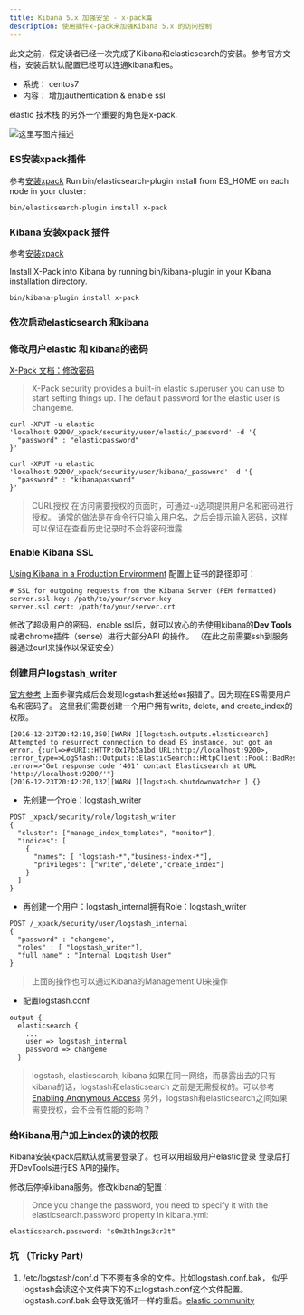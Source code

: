 ```yaml
---
title: Kibana 5.x 加强安全 - x-pack篇
description: 使用插件x-pack来加强Kibana 5.x 的访问控制
---
```

 此文之前，假定读者已经一次完成了Kibana和elasticsearch的安装。参考官方文档，安装后默认配置已经可以连通kibana和es。 
 
 - 系统： centos7
 - 内容： 增加authentication & enable ssl
 
 elastic 技术栈 的另外一个重要的角色是x-pack. 

![这里写图片描述](http://img.blog.csdn.net/20170110135033163?watermark/2/text/aHR0cDovL2Jsb2cuY3Nkbi5uZXQvY2hvZWxlYQ==/font/5a6L5L2T/fontsize/400/fill/I0JBQkFCMA==/dissolve/70/gravity/SouthEast)

### ES安装xpack插件
参考[安装xpack](https://www.elastic.co/guide/en/x-pack/current/installing-xpack.html)
Run bin/elasticsearch-plugin install from ES_HOME on each node in your cluster:
```
bin/elasticsearch-plugin install x-pack
```

### Kibana 安装xpack 插件
参考[安装xpack](https://www.elastic.co/guide/en/x-pack/current/installing-xpack.html)

Install X-Pack into Kibana by running bin/kibana-plugin in your Kibana installation directory.
```
bin/kibana-plugin install x-pack
```
### 依次启动elasticsearch 和kibana


### 修改用户elastic 和 kibana的密码
[X-Pack 文档：修改密码](https://www.elastic.co/guide/en/x-pack/current/security-getting-started.html)
> X-Pack security provides a built-in elastic superuser you can use to start setting things up. The default password for the elastic user is changeme.

```
curl -XPUT -u elastic 'localhost:9200/_xpack/security/user/elastic/_password' -d '{
  "password" : "elasticpassword"
}'
```
```
curl -XPUT -u elastic 'localhost:9200/_xpack/security/user/kibana/_password' -d '{
  "password" : "kibanapassword"
}'
```
> CURL授权
在访问需要授权的页面时，可通过-u选项提供用户名和密码进行授权。 通常的做法是在命令行只输入用户名，之后会提示输入密码，这样可以保证在查看历史记录时不会将密码泄露

### Enable Kibana SSL
[Using Kibana in a Production Environment](https://www.elastic.co/guide/en/kibana/current/production.html)
配置上证书的路径即可：
```
# SSL for outgoing requests from the Kibana Server (PEM formatted)
server.ssl.key: /path/to/your/server.key
server.ssl.cert: /path/to/your/server.crt
```
修改了超级用户的密码，enable ssl后，就可以放心的去使用kibana的**Dev Tools** 或者chrome插件（sense）进行大部分API 的操作。 （在此之前需要ssh到服务器通过curl来操作以保证安全）
### 创建用户logstash_writer
[官方参考](https://www.elastic.co/guide/en/x-pack/5.1/logstash.html)
上面步骤完成后会发现logstash推送给es报错了。因为现在ES需要用户名和密码了。 这里我们需要创建一个用户拥有write, delete, and create_index的权限。

```
[2016-12-23T20:42:19,350][WARN ][logstash.outputs.elasticsearch] Attempted to resurrect connection to dead ES instance, but got an error. {:url=>#<URI::HTTP:0x17b5a1bd URL:http://localhost:9200>, :error_type=>LogStash::Outputs::ElasticSearch::HttpClient::Pool::BadResponseCodeError, :error=>"Got response code '401' contact Elasticsearch at URL 'http://localhost:9200/'"}
[2016-12-23T20:42:20,132][WARN ][logstash.shutdownwatcher ] {}

```
- 先创建一个role：logstash_writer

```
POST _xpack/security/role/logstash_writer
{
  "cluster": ["manage_index_templates", "monitor"],
  "indices": [
    {
      "names": [ "logstash-*","business-index-*"], 
      "privileges": ["write","delete","create_index"]
    }
  ]
}
```

 - 再创建一个用户：logstash_internal拥有Role：logstash_writer

```
POST /_xpack/security/user/logstash_internal
{
  "password" : "changeme",
  "roles" : [ "logstash_writer"],
  "full_name" : "Internal Logstash User"
}
```
> 上面的操作也可以通过Kibana的Management UI来操作

- 配置logstash.conf

```
output {
  elasticsearch {
    ...
    user => logstash_internal
    password => changeme
  }
```

> logstash, elasticsearch, kibana 如果在同一网络，而暴露出去的只有kibana的话，logstash和elasticsearch 之前是无需授权的。可以参考[Enabling Anonymous Access](https://www.elastic.co/guide/en/x-pack/current/anonymous-access.html) 另外，logstash和elasticsearch之间如果需要授权，会不会有性能的影响？

### 给Kibana用户加上index的读的权限
Kibana安装xpack后默认就需要登录了。也可以用超级用户elastic登录
登录后打开DevTools进行ES API的操作。


修改后停掉kibana服务。修改kibana的配置：
> Once you change the password, you need to specify it with the elasticsearch.password property in kibana.yml:

```
elasticsearch.password: "s0m3th1ngs3cr3t"
```

 
### 坑 （Tricky Part）

 1. /etc/logstash/conf.d 下不要有多余的文件。比如logstash.conf.bak， 似乎logstash会读这个文件夹下的不止logstash.conf这个文件配置。logstash.conf.bak 会导致死循环一样的重启。[elastic community](https://discuss.elastic.co/t/logstash-endless-loop-with-starting-and-stopping/69913)